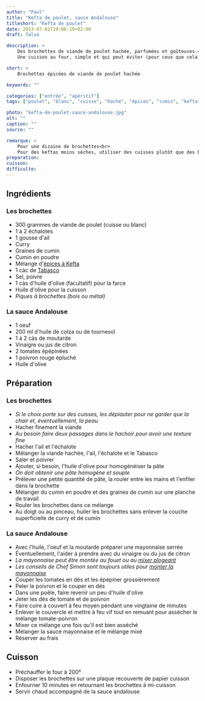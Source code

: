 ```yaml
---
author: "Paul"
title: "Kefta de poulet, sauce Andalouse"
titleshort: "Kefta de poulet"
date: 2023-07-01T19:06:19+02:00
draft: false

description: >
    Des brochettes de viande de poulet hachée, parfumées et goûteuses.<br>
    Une cuisson au four, simple et qui peut éviter (pour ceux que cela effraie) la cuisson au barbecue.

short: >
    Brochettes épicées de viande de poulet hachée

keywords: ""

categories: ["entrée", "apéritif"]
tags: ["poulet", "blanc", "cuisse", "haché", "épices", "cumin", "kefta", "curry", "brochette", "tabasco", "sauce", "mayonnaise", "andalouse", "tomate", "poivron"]

photo: "kefta-de-poulet-sauce-andalouse.jpg"
alt: ""
caption: ""
source: ""

remarque: >
    Pour une dizaine de brochettes<br>
    Pour des keftas moins sèches, utiliser des cuisses plutôt que des blancs de poulet
preparation: 
cuisson: 
difficulte:
---
```



## Ingrédients
### Les brochettes
- 300 grammes de viande de poulet (cuisse ou blanc)
- 1 à 2 échalotes
- 1 gousse d'ail
- Curry
- Graines de cumin
- Cumin en poudre
- Mélange d'[épices à Kefta](https://www.totumdeli.com/epicerie-bio-vegan-sans-gluten/melange-epices-bio-kefta/)
- 1 càc de [Tabasco](https://fr.wikipedia.org/wiki/Tabasco_(sauce))
- Sel, poivre
- 1 càs d'huile d'olive (facultatif) pour la farce
- Huile d'olive pour la cuisson
- *Piques à brochettes (bois ou métal)*
### La sauce Andalouse
- 1 oeuf
- 200 ml d'huile de colza ou de tournesol
- 1 à 2 càs de moutarde
- Vinaigre ou jus de citron
- 2 tomates épépinées
- 1 poivron rouge épluché
- Huile d'olive

## Préparation
### Les brochettes
- *Si le choix porte sur des cuisses, les dépiauter pour ne garder que la chair et, éventuellement, la peau*
- Hacher finement la viande
- *Au besoin faire deux passages dans le hachoir pour avoir une texture fine*
- Hacher l'ail et l'échalote
- Mélanger la viande hachée, l'ail, l'échalote et le Tabasco
- Saler et poivrer
- Ajouter, si besoin, l'huile d'olive pour homogénéiser la pâte
- *On doit obtenir une pâte homogène et souple*
- Prélever une petite quantité de pâte, la rouler entre les mains et l'enfiler dans la brochette
- Mélanger du cumin en poudre et des graines de cumin sur une planche de travail
- Rouler les brochettes dans ce mélange
- Au doigt ou au pinceau, huiler les brochettes sans enlever la couche superficielle de curry et de cumin
### La sauce Andalouse
- Avec l'huile, l'oeuf et la moutarde préparer une mayonnaise serrée
- Éventuellement, l'aider à prendre avec du vinaigre ou du jus de citron
- *La mayonnaise peut être montée au fouet ou au [mixer plogeant](https://chefsimon.com/gourmets/chef-simon/recettes/mayonnaise-minute-inratable)*
- *Les conseils de Chef Simon sont toujours utiles pour [monter la mayonnaise](https://chefsimon.com/articles/pratique-reussir-la-mayonnaise)*
- Couper les tomates en dés et les épépiner grossièrement
- Peler le poivron et le couper en dés
- Dans une poêle, faire revenir un peu d'huile d'olive
- Jeter les dés de tomate et de poivron
- Faire cuire à couvert à feu moyen pendant une vingtaine de minutes
- Enlever le couvercle et mettre à feu vif tout en remuant pour assécher le mélange tomate-poivron
- Mixer ce mélange une fois qu'il est bien asséché
- Mélanger la sauce mayonnaise et le mélange mixé
- Réserver au frais

## Cuisson
- Préchauffer le four à 200°
- Disposer les brochettes sur une plaque recouverte de papier cuisson
- Enfourner 10 minutes en retournant les brochettes à mi-cuisson
- Servir chaud accompagné de la sauce andalouse